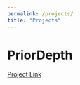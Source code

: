 ```yaml
---
permalink: /projects/
title: "Projects"
---
```



# PriorDepth

[Project Link](/projects/priordepth) 